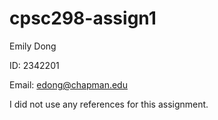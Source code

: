# cpsc298-assign1

Emily Dong

ID: 2342201

Email: edong@chapman.edu

I did not use any references for this assignment. 


